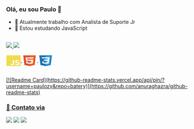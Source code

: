 ### Olá, eu sou Paulo 👋

- 🔭 Atualmente trabalho com Analista de Suporte Jr
- 🌱 Estou estudando JavaScript

##

 <div>
  <a href="https://github.com/paulozy">
  <img height="150em" src="https://github-readme-stats.vercel.app/api?username=paulozy&show_icons=true&theme=synthwave&include_all_commits=true&count_private=true"/>
  <img height="150em" src="https://github-readme-stats.vercel.app/api/top-langs/?username=paulozy&layout=compact&langs_count=7&theme=synthwave"/>
</div>
<div style="display: inline_block"><br>
  <img align="center" alt="Paulo-Js" height="30" width="40" src="https://raw.githubusercontent.com/devicons/devicon/master/icons/javascript/javascript-plain.svg">
  <img align="center" alt="Paulo-HTML" height="30" width="40" src="https://raw.githubusercontent.com/devicons/devicon/master/icons/html5/html5-original.svg">
  <img align="center" alt="Paulo-CSS" height="30" width="40" src="https://raw.githubusercontent.com/devicons/devicon/master/icons/css3/css3-original.svg">
</div>
  
  ## 
 
<div>
 [![Readme Card](https://github-readme-stats.vercel.app/api/pin/?username=paulozy&repo=batery)](https://github.com/anuraghazra/github-readme-stats)
</div>
  
 ### 📇 Contato via
  
  
<div>
  <a href="https://www.linkedin.com/in/paulo-ricardo-22722b1b8" target="_blank"><img src="https://img.shields.io/badge/-LinkedIn-%230077B5?style=for-the-badge&logo=linkedin&logoColor=white" target="_blank"></a> 
  <a href = "mailto:pa.aabreu18@gmail.com"><img src="https://img.shields.io/badge/-Gmail-%23333?style=for-the-badge&logo=gmail&logoColor=white" target="_blank"></a>
  <a href="https://instagram.com/opaulinhof" target="_blank"><img src="https://img.shields.io/badge/-Instagram-%23E4405F?style=for-the-badge&logo=instagram&logoColor=white" target="_blank"></a>
</div
  
